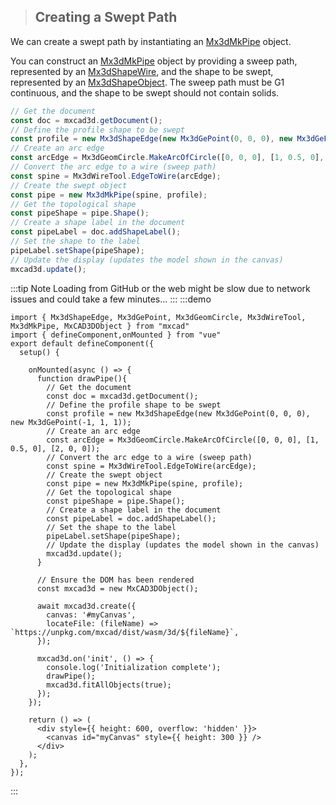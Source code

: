 > ## Creating a Swept Path

We can create a swept path by instantiating an [Mx3dMkPipe]() object.

You can construct an [Mx3dMkPipe]() object by providing a sweep path, represented by an [Mx3dShapeWire](), and the shape to be swept, represented by an [Mx3dShapeObject](). The sweep path must be G1 continuous, and the shape to be swept should not contain solids.

```typescript
// Get the document
const doc = mxcad3d.getDocument();
// Define the profile shape to be swept
const profile = new Mx3dShapeEdge(new Mx3dGePoint(0, 0, 0), new Mx3dGePoint(-1, 1, 1));
// Create an arc edge
const arcEdge = Mx3dGeomCircle.MakeArcOfCircle([0, 0, 0], [1, 0.5, 0], [2, 0, 0]);
// Convert the arc edge to a wire (sweep path)
const spine = Mx3dWireTool.EdgeToWire(arcEdge);
// Create the swept object
const pipe = new Mx3dMkPipe(spine, profile);
// Get the topological shape
const pipeShape = pipe.Shape();
// Create a shape label in the document
const pipeLabel = doc.addShapeLabel();
// Set the shape to the label
pipeLabel.setShape(pipeShape);
// Update the display (updates the model shown in the canvas)
mxcad3d.update();
```





:::tip Note
Loading from GitHub or the web might be slow due to network issues and could take a few minutes...
:::
:::demo

```tsx
import { Mx3dShapeEdge, Mx3dGePoint, Mx3dGeomCircle, Mx3dWireTool, Mx3dMkPipe, MxCAD3DObject } from "mxcad"
import { defineComponent,onMounted } from "vue"
export default defineComponent({
  setup() {

    onMounted(async () => {
      function drawPipe(){
        // Get the document
        const doc = mxcad3d.getDocument();
        // Define the profile shape to be swept
        const profile = new Mx3dShapeEdge(new Mx3dGePoint(0, 0, 0), new Mx3dGePoint(-1, 1, 1));
        // Create an arc edge
        const arcEdge = Mx3dGeomCircle.MakeArcOfCircle([0, 0, 0], [1, 0.5, 0], [2, 0, 0]);
        // Convert the arc edge to a wire (sweep path)
        const spine = Mx3dWireTool.EdgeToWire(arcEdge);
        // Create the swept object
        const pipe = new Mx3dMkPipe(spine, profile);
        // Get the topological shape
        const pipeShape = pipe.Shape();
        // Create a shape label in the document
        const pipeLabel = doc.addShapeLabel();
        // Set the shape to the label
        pipeLabel.setShape(pipeShape);
        // Update the display (updates the model shown in the canvas)
        mxcad3d.update();
      }

      // Ensure the DOM has been rendered
      const mxcad3d = new MxCAD3DObject();

      await mxcad3d.create({
        canvas: '#myCanvas',
        locateFile: (fileName) => `https://unpkg.com/mxcad/dist/wasm/3d/${fileName}`,
      });

      mxcad3d.on('init', () => {
        console.log('Initialization complete');
        drawPipe();
        mxcad3d.fitAllObjects(true);
      });
    });

    return () => (
      <div style={{ height: 600, overflow: 'hidden' }}>
        <canvas id="myCanvas" style={{ height: 300 }} />
      </div>
    );
  },
});
```
:::
